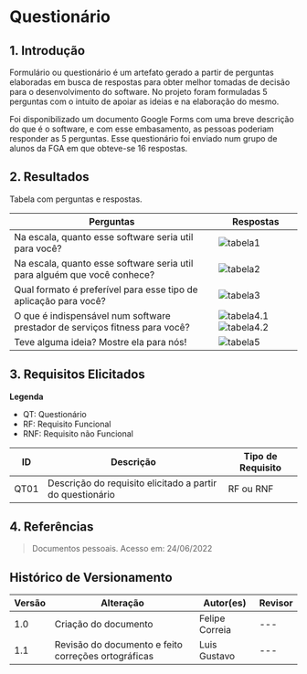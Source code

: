 # Questionário

## 1. Introdução

Formulário ou questionário é um artefato gerado a partir de perguntas elaboradas em busca de respostas para obter melhor tomadas de decisão para o desenvolvimento do software. No projeto foram formuladas 5 perguntas com o intuito de apoiar as ideias e na elaboração do mesmo.

Foi disponibilizado um documento Google Forms com uma breve descrição do que é o software, e com esse embasamento, as pessoas poderiam responder as 5 perguntas. Esse questionário foi enviado num grupo de alunos da FGA em que obteve-se 16 respostas.


## 2. Resultados

Tabela com perguntas e respostas.

| Perguntas | Respostas |
|    ---    | --- |
|    Na escala, quanto esse software seria util para você?                          | ![tabela1](https://github.com/UnBArqDsw2022-1/2022_1_grupo5/blob/questionario/docs/assets/questionario/respostasPergunta1.png?raw=true) |
|    Na escala, quanto esse software seria util para alguém que você conhece?       | ![tabela2](https://github.com/UnBArqDsw2022-1/2022_1_grupo5/blob/questionario/docs/assets/questionario/respostasPergunta2.png?raw=true) |
|    Qual formato é preferível para esse tipo de aplicação para você?               | ![tabela3](https://github.com/UnBArqDsw2022-1/2022_1_grupo5/blob/questionario/docs/assets/questionario/respostasPergunta3.png?raw=true) |
|    O que é indispensável num software prestador de serviços fitness para você?    | ![tabela4.1](https://github.com/UnBArqDsw2022-1/2022_1_grupo5/blob/questionario/docs/assets/questionario/respostasPergunta4.1.png?raw=true)  ![tabela4.2](https://github.com/UnBArqDsw2022-1/2022_1_grupo5/blob/questionario/docs/assets/questionario/respostasPergunta4.2.png?raw=true)|
|    Teve alguma ideia? Mostre ela para nós!                                        | ![tabela5](https://github.com/UnBArqDsw2022-1/2022_1_grupo5/blob/questionario/docs/assets/questionario/respostasPergunta5.png?raw=true) |

## 3. Requisitos Elicitados

**Legenda**
* QT: Questionário
* RF: Requisito Funcional
* RNF: Requisito não Funcional

ID | Descrição | Tipo de Requisito
---- | ---------| ----------------|
QT01 | Descrição do requisito elicitado a partir do questionário | RF ou RNF

## 4. Referências

>  Documentos pessoais. Acesso em: 24/06/2022

## Histórico de Versionamento

 Versão |       Alteração       |    Autor(es)   |    Revisor
  ---   |          ---          |       ---      |      ---
  1.0   |  Criação do documento | Felipe Correia |      ---
  1.1   |  Revisão do documento e feito correções ortográficas | Luis Gustavo | ---
